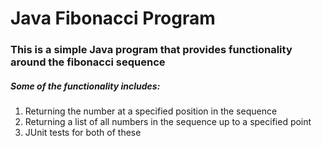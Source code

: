 # Java Fibonacci Program
### This is a simple Java program that provides functionality around the fibonacci sequence
##### Some of the functionality includes:

1. Returning the number at a specified position in the sequence 
2. Returning a list of all numbers in the sequence up to a specified point
3. JUnit tests for both of these